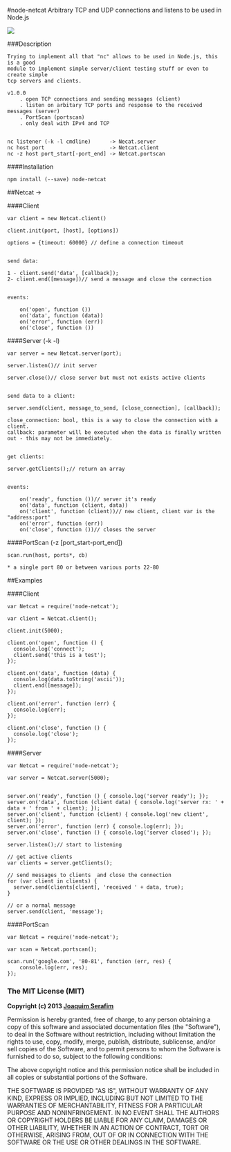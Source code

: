 #node-netcat
	Arbitrary TCP and UDP connections and listens to be used in Node.js


<a href="https://nodei.co/npm/node-netcat/"><img src="https://nodei.co/npm/node-netcat.png"></a>


###Description	
	
	Trying to implement all that "nc" allows to be used in Node.js, this is a good 
	module to implement simple server/client testing stuff or even to create simple
	tcp servers and clients.
		
	v1.0.0
		. open TCP connections and sending messages (client)
		. listen on arbitary TCP ports and response to the received messages (server)
		. PortScan (portscan)
		. only deal with IPv4 and TCP
	
	
	nc listener (-k -l cmdline)      -> Necat.server
	nc host port                     -> Netcat.client
	nc -z host port_start[-port_end] -> Netcat.portscan


####Installation

	npm install (--save) node-netcat


##Netcat -> 

####Client

	var client = new Netcat.client()
	
	client.init(port, [host], [options])
	
	options = {timeout: 60000} // define a connection timeout
	
	
	send data:
	
	1 - client.send('data', [callback]);
	2- client.end([message])// send a message and close the connection


	events:
	
		on('open', function ())
		on('data', function (data))
		on('error', function (err))
		on('close', function ())
			
			
####Server (-k -l)

	var server = new Netcat.server(port);
			
	server.listen()// init server
	
	server.close()// close server but must not exists active clients
	
	
	send data to a client:
		
	server.send(client, message_to_send, [close_connection], [callback]);
	
	close_connection: bool, this is a way to close the connection with a client.
	callback: parameter will be executed when the data is finally written out - this may not be immediately.
	
	
	get clients:
	
	server.getClients();// return an array
	
	
	events: 
	
		on('ready', function ())// server it's ready
		on('data', function (client, data))
		on('client', function (client))// new client, client var is the "address:port"
		on('error', function (err))
		on('close', function ())// closes the server
			
####PortScan (-z [port_start-port_end])
	
	scan.run(host, ports*, cb)
	
	* a single port 80 or between various ports 22-80

##Examples

####Client

	var Netcat = require('node-netcat');
	
	var client = Netcat.client();
	
	client.init(5000);
	
	client.on('open', function () {
	  console.log('connect');
	  client.send('this is a test');
	});
	
	client.on('data', function (data) {
	  console.log(data.toString('ascii'));
	  client.end([message]);
	});
	
	client.on('error', function (err) {
	  console.log(err);
	});
	
	client.on('close', function () {
	  console.log('close');
	});

####Server

	var Netcat = require('node-netcat');
	
	var server = Netcat.server(5000);
	
	
	server.on('ready', function () { console.log('server ready'); });
	server.on('data', function (client data) { console.log('server rx: ' + data + ' from ' + client); });
	server.on('client', function (client) { console.log('new client', client); });
	server.on('error', function (err) { console.log(err); });
	server.on('close', function () { console.log('server closed'); });

	server.listen();// start to listening
		
	// get active clients
	var clients = server.getClients();
	
	// send messages to clients	 and close the connection
	for (var client in clients) {
      server.send(clients[client], 'received ' + data, true);
    }

	// or a normal message	
	server.send(client, 'message');
	


####PortScan

	var Netcat = require('node-netcat');

	var scan = Netcat.portscan();
	
	scan.run('google.com', '80-81', function (err, res) {
		console.log(err, res);	
	});
	
	
	


	

### The MIT License (MIT)

**Copyright (c) 2013 [Joaquim Serafim](http://joaquimserafim.pt)**

Permission is hereby granted, free of charge, to any person obtaining a copy
of this software and associated documentation files (the "Software"), to deal
in the Software without restriction, including without limitation the rights
to use, copy, modify, merge, publish, distribute, sublicense, and/or sell
copies of the Software, and to permit persons to whom the Software is
furnished to do so, subject to the following conditions:

The above copyright notice and this permission notice shall be included in
all copies or substantial portions of the Software.

THE SOFTWARE IS PROVIDED "AS IS", WITHOUT WARRANTY OF ANY KIND, EXPRESS OR
IMPLIED, INCLUDING BUT NOT LIMITED TO THE WARRANTIES OF MERCHANTABILITY,
FITNESS FOR A PARTICULAR PURPOSE AND NONINFRINGEMENT. IN NO EVENT SHALL THE
AUTHORS OR COPYRIGHT HOLDERS BE LIABLE FOR ANY CLAIM, DAMAGES OR OTHER
LIABILITY, WHETHER IN AN ACTION OF CONTRACT, TORT OR OTHERWISE, ARISING FROM,
OUT OF OR IN CONNECTION WITH THE SOFTWARE OR THE USE OR OTHER DEALINGS IN
THE SOFTWARE.

